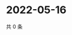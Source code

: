 # 2022-05-16

共 0 条

<!-- BEGIN WEIBO -->
<!-- 最后更新时间 Mon May 16 2022 21:39:19 GMT+0800 (China Standard Time) -->

<!-- END WEIBO -->
